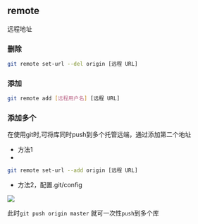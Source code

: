 <!--
 * @Description: 
 * @Version: 1.0
 * @Author: DaLao
 * @Email: dalao_li@163.com
 * @Date: 2022-01-13 12:57:16
 * @LastEditors: DaLao
 * @LastEditTime: 2022-02-16 20:26:48
-->

## remote

远程地址


### 删除

```sh
git remote set-url --del origin [远程 URL]
```


### 添加

```sh
git remote add [远程用户名] [远程 URL]
```

### 添加多个

在使用git时,可将库同时push到多个托管远端，通过添加第二个地址

- 方法1
- 
```sh
git remote set-url --add origin [远程 URL]
```

- 方法2，配置.git/config

![](https://cdn.hurra.ltd/img/20211214220953.png) 

此时`git push origin master` 就可一次性`push`到多个库